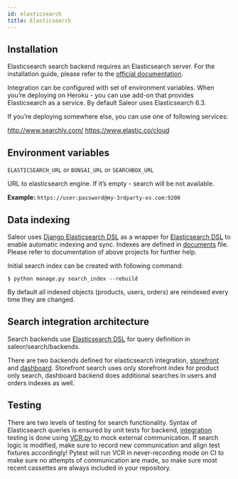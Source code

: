 ```yaml
---
id: elasticsearch
title: Elasticsearch
---
```


## Installation

Elasticsearch search backend requires an Elasticsearch server. For the installation guide, please refer to the [official documentation](https://www.elastic.co/guide/en/elasticsearch/reference/current/index.html).

Integration can be configured with set of environment variables. When you’re deploying on Heroku - you can use add-on that provides Elasticsearch as a service. By default Saleor uses Elasticsearch 6.3.

If you’re deploying somewhere else, you can use one of following services:

http://www.searchly.com/
https://www.elastic.co/cloud


## Environment variables

`ELASTICSEARCH_URL` or `BONSAI_URL` or `SEARCHBOX_URL`

URL to elasticsearch engine. If it’s empty - search will be not available.

**Example:** `https://user:password@my-3rdparty-es.com:9200`


## Data indexing

Saleor uses [Django Elasticsearch DSL](https://github.com/sabricot/django-elasticsearch-dsl) as a wrapper for [Elasticsearch DSL](https://github.com/elastic/elasticsearch-dsl-py) to enable automatic indexing and sync. Indexes are defined in [documents](https://github.com/saleor/saleor/search/documents.py) file. Please refer to documentation of above projects for further help.

Initial search index can be created with following command:

```console
$ python manage.py search_index --rebuild
```

By default all indexed objects (products, users, orders) are reindexed every time they are changed.


## Search integration architecture

Search backends use [Elasticsearch DSL](https://github.com/elastic/elasticsearch-dsl-py) for query definition in saleor/search/backends.

There are two backends defined for elasticsearch integration, [storefront](https://github.com/mirumee/saleor/blob/master/saleor/search/backends/elasticsearch_storefront.py) and [dashboard](https://github.com/mirumee/saleor/blob/master/saleor/search/backends/elasticsearch_dashboard.py). Storefront search uses only storefront index for product only search, dashboard backend does additional searches in users and orders indexes as well.


## Testing

There are two levels of testing for search functionality. Syntax of Elasticsearch queries is ensured by unit tests for backend, [integration](https://github.com/saleor/saleor/tests/test_search.py) testing is done using [VCR.py](https://github.com/kevin1024/vcrpy) to mock external communication. If search logic is modified, make sure to record new communication and align test fixtures accordingly! Pytest will run VCR in never-recording mode on CI to make sure no attempts of communication are made, so make sure most recent cassettes are always included in your repository.